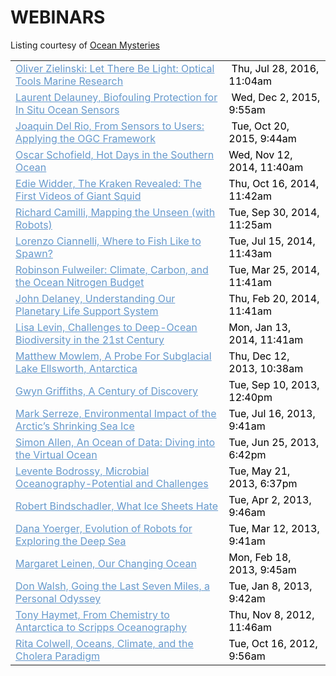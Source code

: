 # WEBINARS

Listing courtesy of [Ocean Mysteries](http://oceanmysteries.readytalk.com/?p=r)

<table class="archiveTable" style="color: #000000" cellspacing="0" cellpadding="4" border="0">
<tbody>
<tr>
<td><a style="color: #6699cc" href="http://www.divix.tv/index.php/playlists/32-blue-marvel-webinars/178-oliver-zielinski-let-there-be-light-optical-tool">Oliver Zielinski: Let There Be Light: Optical Tools Marine Research</a></td>
<td>&nbsp;<span class="TextRun SCX106883979" xml:lang="EN-US" lang="EN-US"><span class="NormalTextRun SCX106883979">Thu, Jul 28, 2016, 11:04am</span></span></td>
</tr>
<tr>
<td><a style="color: #6699cc" href="http://www.divix.tv/index.php/playlists/32-blue-marvel-webinars/176-laurent-delauney-biofouling-protection-for-in-sit">Laurent Delauney, Biofouling Protection for In Situ Ocean Sensors</a></td>
<td>&nbsp;<span class="TextRun SCX28896366" xml:lang="EN-US" lang="EN-US"><span class="NormalTextRun SCX28896366">Wed, Dec 2, 2015, 9:55am</span></span></td>
</tr>
<tr>
<td><a style="color: #6699cc" href="http://www.divix.tv/index.php/playlists/32-blue-marvel-webinars/177-joaquin-del-rio-from-sensors-to-users-applying-t">Joaquin Del Rio, From Sensors to Users: Applying the OGC Framework</a></td>
<td>&nbsp;<span class="TextRun SCX237800560" xml:lang="EN-US" lang="EN-US"><span class="NormalTextRun SCX237800560">Tue, Oct 20, 2015, 9:44am</span></span></td>
</tr>
<tr>
<td><a style="color: #6699cc" href="http://www.divix.tv/index.php/playlists/32-blue-marvel-webinars/175-oscar-schofield-hot-days-in-the-southern-ocean2017-03-15-17-31-01">Oscar Schofield, Hot Days in the Southern Ocean</a></td>
<td>Wed, Nov 12, 2014, 11:40am</td>
</tr>
<tr class="archiveTableEven">
<td><a style="color: #6699cc" href="http://www.divix.tv/index.php/playlists/32-blue-marvel-webinars/174-edie-widder-the-kraken-revealed-the-first-videos2017-03-15-17-17-38">Edie Widder, The Kraken Revealed: The First Videos of Giant Squid</a></td>
<td>Thu, Oct 16, 2014, 11:42am</td>
</tr>
<tr>
<td><a style="color: #6699cc" href="http://www.divix.tv/index.php/playlists/32-blue-marvel-webinars/173-richard-camilli-mapping-the-unseen-with-robots2017-03-15-16-41-32">Richard Camilli, Mapping the Unseen (with Robots)</a></td>
<td>Tue, Sep 30, 2014, 11:25am</td>
</tr>
<tr class="archiveTableEven">
<td><a style="color: #6699cc" href="http://www.divix.tv/index.php/playlists/32-blue-marvel-webinars/172-lorenzo-ciannelli-where-to-fish-like-to-spawn2017-03-15-16-29-00">Lorenzo Ciannelli, Where to Fish Like to Spawn?</a></td>
<td>Tue, Jul 15, 2014, 11:43am</td>
</tr>
<tr>
<td><a style="color: #6699cc" href="http://www.divix.tv/index.php/playlists/32-blue-marvel-webinars/171-robinson-fulweiler-climate-carbon-and-the-ocean2017-03-15-16-19-25">Robinson Fulweiler: Climate, Carbon, and the Ocean Nitrogen Budget</a></td>
<td>Tue, Mar 25, 2014, 11:41am</td>
</tr>
<tr class="archiveTableEven">
<td><a style="color: #6699cc" href="http://www.divix.tv/index.php/playlists/32-blue-marvel-webinars/170-john-delaney-understanding-our-planetary-life-sup2017-03-15-16-10-12">John Delaney, Understanding Our Planetary Life Support System</a></td>
<td>Thu, Feb 20, 2014, 11:41am</td>
</tr>
<tr>
<td><a style="color: #6699cc" href="http://www.divix.tv/index.php/playlists/32-blue-marvel-webinars/169-lisa-levin-challenges-to-deep-ocean-biodiversity2017-03-15-15-45-19">Lisa Levin, Challenges to Deep-Ocean Biodiversity in the 21st Century</a></td>
<td>Mon, Jan 13, 2014, 11:41am</td>
</tr>
<tr class="archiveTableEven">
<td><a style="color: #6699cc" href="http://www.divix.tv/index.php/playlists/32-blue-marvel-webinars/168-matthew-mowlem-a-probe-for-subglacial-lake-ellswo2017-03-15-15-23-20">Matthew Mowlem, A Probe For Subglacial Lake Ellsworth, Antarctica</a></td>
<td>Thu, Dec 12, 2013, 10:38am</td>
</tr>
<tr>
<td><a style="color: #6699cc" href="http://www.divix.tv/index.php/playlists/32-blue-marvel-webinars/167-gwyn-griffiths-a-century-of-discovery2017-03-15-15-12-39">Gwyn Griffiths, A Century of Discovery</a></td>
<td>Tue, Sep 10, 2013, 12:40pm</td>
</tr>
<tr class="archiveTableEven">
<td><a style="color: #6699cc" href="http://www.divix.tv/index.php/playlists/32-blue-marvel-webinars/166-mark-serreze-environmental-impact-of-the-arctic-s2017-03-15-15-02-04">Mark Serreze, Environmental Impact of the Arctic’s Shrinking Sea Ice</a></td>
<td>Tue, Jul 16, 2013, 9:41am</td>
</tr>
<tr>
<td><a style="color: #6699cc" href="http://www.divix.tv/index.php/playlists/32-blue-marvel-webinars/165-simon-allen-an-ocean-of-data-diving-into-the-vir2017-03-15-14-50-35">Simon Allen, An Ocean of Data: Diving into the Virtual Ocean</a></td>
<td>Tue, Jun 25, 2013, 6:42pm</td>
</tr>
<tr class="archiveTableEven">
<td><a style="color: #6699cc" href="http://www.divix.tv/index.php/playlists/32-blue-marvel-webinars/164-levente-bodrossy-microbial-oceanography-potential2017-03-15-14-40-44">Levente Bodrossy, Microbial Oceanography-Potential and Challenges</a></td>
<td>Tue, May 21, 2013, 6:37pm</td>
</tr>
<tr>
<td><a style="color: #6699cc" href="http://www.divix.tv/index.php/playlists/32-blue-marvel-webinars/163-robert-bindschadler-what-ice-sheets-hate2017-03-15-14-29-17">Robert Bindschadler, What Ice Sheets Hate</a></td>
<td>Tue, Apr 2, 2013, 9:46am</td>
</tr>
<tr class="archiveTableEven">
<td><a style="color: #6699cc" href="http://www.divix.tv/index.php/playlists/32-blue-marvel-webinars/162-dana-yoerger-evolution-of-robots-for-exploring-th2017-03-15-14-02-39">Dana Yoerger, Evolution of Robots for Exploring the Deep Sea</a></td>
<td>Tue, Mar 12, 2013, 9:41am</td>
</tr>
<tr>
<td><a style="color: #6699cc" href="http://www.divix.tv/index.php/playlists/32-blue-marvel-webinars/161-margaret-leinen-our-changing-ocean2017-03-08-13-09-28">Margaret Leinen, Our Changing Ocean</a></td>
<td>Mon, Feb 18, 2013, 9:45am</td>
</tr>
<tr class="archiveTableEven">
<td><a style="color: #6699cc" href="http://www.divix.tv/index.php/playlists/32-blue-marvel-webinars/160-don-walsh-going-the-last-seven-miles-a-personal2017-03-07-16-36-06">Don Walsh, Going the Last Seven Miles, a Personal Odyssey</a></td>
<td>Tue, Jan 8, 2013, 9:42am</td>
</tr>
<tr>
<td><a style="color: #6699cc" href="http://www.divix.tv/index.php/playlists/32-blue-marvel-webinars/159-tony-haymet-from-chemistry-to-antarctica-to-scrip2017-03-07-16-22-45">Tony Haymet, From Chemistry to Antarctica to Scripps Oceanography</a></td>
<td>Thu, Nov 8, 2012, 11:46am</td>
</tr>
<tr class="archiveTableEven">
<td><a style="color: #6699cc" href="http://www.divix.tv/index.php/playlists/32-blue-marvel-webinars/158-rita-colwell-oceans-climate-and-the-cholera-pa2017-03-07-14-07-31">Rita Colwell, Oceans, Climate, and the Cholera Paradigm</a></td>
<td>Tue, Oct 16, 2012, 9:56am</td>
</tr>
</tbody>
</table>
